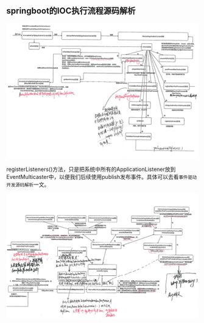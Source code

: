 ## springboot的IOC执行流程源码解析



![avatar](../../images/WechatIMG635.png)

registerListeners()方法，只是把系统中所有的ApplicationListener放到EventMulticaster中，以便我们后续使用publish发布事件。具体可以去看`事件驱动开发源码解析`一文。

![avatar](../../images/WechatIMG636.png)